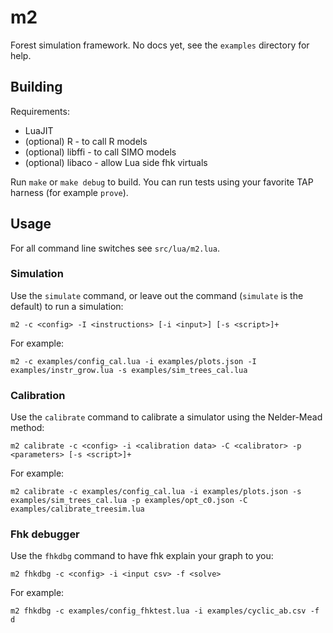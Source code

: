 m2
===

Forest simulation framework. No docs yet, see the `examples` directory for help.

Building
--------

Requirements:
* LuaJIT
* (optional) R - to call R models
* (optional) libffi - to call SIMO models
* (optional) libaco - allow Lua side fhk virtuals

Run `make` or `make debug` to build.
You can run tests using your favorite TAP harness (for example `prove`).

Usage
-------
For all command line switches see `src/lua/m2.lua`.

### Simulation
Use the `simulate` command, or leave out the command (`simulate` is the default) to run a simulation:
```
m2 -c <config> -I <instructions> [-i <input>] [-s <script>]+
```

For example:

```
m2 -c examples/config_cal.lua -i examples/plots.json -I examples/instr_grow.lua -s examples/sim_trees_cal.lua
```

### Calibration
Use the `calibrate` command to calibrate a simulator using the Nelder-Mead method:
```
m2 calibrate -c <config> -i <calibration data> -C <calibrator> -p <parameters> [-s <script>]+
```

For example:
```
m2 calibrate -c examples/config_cal.lua -i examples/plots.json -s examples/sim_trees_cal.lua -p examples/opt_c0.json -C examples/calibrate_treesim.lua
```

### Fhk debugger
Use the `fhkdbg` command to have fhk explain your graph to you:
```
m2 fhkdbg -c <config> -i <input csv> -f <solve>
```

For example:

```
m2 fhkdbg -c examples/config_fhktest.lua -i examples/cyclic_ab.csv -f d
```
